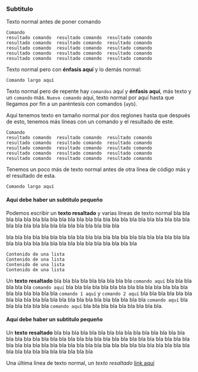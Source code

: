 ### Subtitulo

Texto normal antes de poner comando

```
Comando
resultado comando  resultado comando  resultado comando
resultado comando  resultado comando  resultado comando
resultado comando  resultado comando  resultado comando
resultado comando  resultado comando  resultado comando
resultado comando  resultado comando  resultado comando
```

Texto normal pero con **énfasis aquí** y lo demás normal:

```
Comando largo aquí
```

Texto normal pero de repente hay `comandos` aquí y **énfasis aquí**,
más texto y un `comando` más. `Nuevo comando` aquí, texto normal por
aquí hasta que llegamos por fin a un paréntesis con comandos (`a`y`b`).

Aquí tenemos texto en tamaño normal por dos reglones hasta que después
de esto, tenemos más líneas con un comando y el resultado de este.

```
Comando
resultado comando  resultado comando  resultado comando
resultado comando  resultado comando  resultado comando
resultado comando  resultado comando  resultado comando
resultado comando  resultado comando  resultado comando
resultado comando  resultado comando  resultado comando
```

Tenemos un poco más de texto normal antes de otra línea de código más
y el resultado de esta.

```
Comando largo aquí
```

#### Aquí debe haber un subtitulo pequeño

Podemos escribir un **texto resaltado** y varias líneas de texto normal
bla bla bla bla bla bla bla bla bla bla bla bla bla bla bla bla bla bla
bla bla bla bla bla bla bla bla bla bla bla bla bla bla bla bla bla bla

bla bla bla bla bla bla bla bla bla bla bla bla bla bla bla bla bla bla
bla bla bla bla bla bla bla bla bla bla bla bla bla bla bla bla bla bla

```
Contenido de una lista
Contenido de una lista
Contenido de una lista
Contenido de una lista
```

Un **texto resaltado** bla bla bla bla bla bla bla bla bla `comando aquí`
bla bla bla bla bla bla `comando aquí` bla bla bla bla bla bla bla bla bla
bla bla bla bla bla bla bla bla bla bla bla `comando 1 aquí` y `comando 2 aquí`
bla bla bla bla bla bla bla bla bla bla bla bla bla bla bla bla bla bla
bla bla bla bla `comando aquí` bla bla bla bla bla bla `comando aquí` bla bla
bla bla bla bla bla bla bla.

#### Aquí debe haber un subtitulo pequeño

Un **texto resaltado** bla bla bla bla bla bla bla bla bla bla bla bla bla
bla bla bla bla bla bla bla bla bla bla bla bla bla bla bla bla bla bla
bla bla bla bla bla bla bla bla bla bla bla bla bla bla bla bla bla bla
bla bla bla bla bla bla bla bla bla bla bla bla bla bla bla bla bla bla

Una última linea de texto normal, un *texto resaltado* [link aquí](https://www.google.com "Google's Homepage")
